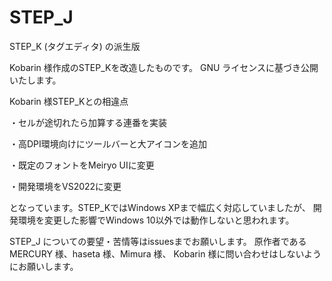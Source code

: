 # STEP_J
STEP_K (タグエディタ) の派生版

Kobarin 様作成のSTEP_Kを改造したものです。
GNU ライセンスに基づき公開いたします。 

Kobarin 様STEP_Kとの相違点

・セルが途切れたら加算する連番を実装

・高DPI環境向けにツールバーと大アイコンを追加

・既定のフォントをMeiryo UIに変更

・開発環境をVS2022に変更

となっています。STEP_KではWindows XPまで幅広く対応していましたが、
開発環境を変更した影響でWindows 10以外では動作しないと思われます。

STEP_J についての要望・苦情等はissuesまでお願いします。
原作者である MERCURY 様、haseta 様、Mimura 様、 Kobarin 様に問い合わせはしないようにお願いします。
